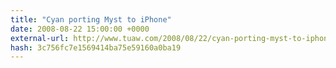 ```yaml
---
title: "Cyan porting Myst to iPhone"
date: 2008-08-22 15:00:00 +0000
external-url: http://www.tuaw.com/2008/08/22/cyan-porting-myst-to-iphone/
hash: 3c756fc7e1569414ba75e59160a0ba19
---
```



